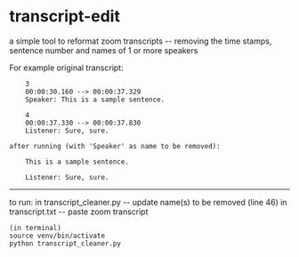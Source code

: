 # transcript-edit

a simple tool to reformat zoom transcripts -- removing the time stamps, sentence number and names of 1 or more speakers

For example
    original transcript: 

        3
        00:00:30.160 --> 00:00:37.329
        Speaker: This is a sample sentence. 

        4
        00:00:37.330 --> 00:00:37.830
        Listener: Sure, sure. 

    after running (with 'Speaker' as name to be removed): 
        
        This is a sample sentence. 

        Listener: Sure, sure. 

___________________________________________________

to run: 
    in transcript_cleaner.py -- update name(s) to be removed (line 46)
    in transcript.txt -- paste zoom transcript

    (in terminal) 
    source venv/bin/activate 
    python transcript_cleaner.py

